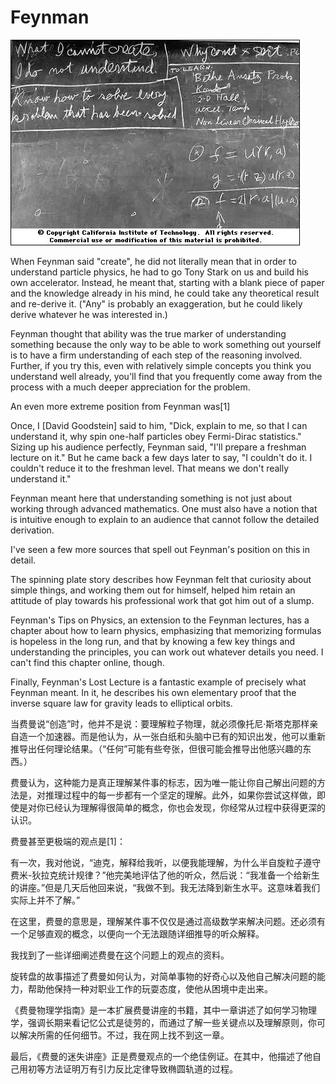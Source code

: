 # Feynman

![1734421756094](image/Feynman/1734421756094.png)

When Feynman said "create", he did not literally mean that in order to understand particle physics, he had to go Tony Stark on us and build his own accelerator. Instead, he meant that, starting with a blank piece of paper and the knowledge already in his mind, he could take any theoretical result and re-derive it. ("Any" is probably an exaggeration, but he could likely derive whatever he was interested in.)

Feynman thought that ability was the true marker of understanding something because the only way to be able to work something out yourself is to have a firm understanding of each step of the reasoning involved. Further, if you try this, even with relatively simple concepts you think you understand well already, you'll find that you frequently come away from the process with a much deeper appreciation for the problem.

An even more extreme position from Feynman was[1]

Once, I [David Goodstein] said to him, "Dick, explain to me, so that I can understand it, why spin one-half particles obey Fermi-Dirac statistics." Sizing up his audience perfectly, Feynman said, "I'll prepare a freshman lecture on it." But he came back a few days later to say, "I couldn't do it. I couldn't reduce it to the freshman level. That means we don't really understand it."

Feynman meant here that understanding something is not just about working through advanced mathematics. One must also have a notion that is intuitive enough to explain to an audience that cannot follow the detailed derivation.

I've seen a few more sources that spell out Feynman's position on this in detail.

The spinning plate story describes how Feynman felt that curiosity about simple things, and working them out for himself, helped him retain an attitude of play towards his professional work that got him out of a slump.

Feynman's Tips on Physics, an extension to the Feynman lectures, has a chapter about how to learn physics, emphasizing that memorizing formulas is hopeless in the long run, and that by knowing a few key things and understanding the principles, you can work out whatever details you need. I can't find this chapter online, though.

Finally, Feynman's Lost Lecture is a fantastic example of precisely what Feynman meant. In it, he describes his own elementary proof that the inverse square law for gravity leads to elliptical orbits.

当费曼说“创造”时，他并不是说：要理解粒子物理，就必须像托尼·斯塔克那样亲自造一个加速器。而是他认为，从一张白纸和头脑中已有的知识出发，他可以重新推导出任何理论结果。（“任何”可能有些夸张，但很可能会推导出他感兴趣的东西。）

费曼认为，这种能力是真正理解某件事的标志，因为唯一能让你自己解出问题的方法是，对推理过程中的每一步都有一个坚定的理解。此外，如果你尝试这样做，即使是对你已经认为理解得很简单的概念，你也会发现，你经常从过程中获得更深的认识。

费曼甚至更极端的观点是[1]：

有一次，我对他说，“迪克，解释给我听，以便我能理解，为什么半自旋粒子遵守费米-狄拉克统计规律？”他完美地评估了他的听众，然后说：“我准备一个给新生的讲座。”但是几天后他回来说，“我做不到。我无法降到新生水平。这意味着我们实际上并不了解。”

在这里，费曼的意思是，理解某件事不仅仅是通过高级数学来解决问题。还必须有一个足够直观的概念，以便向一个无法跟随详细推导的听众解释。

我找到了一些详细阐述费曼在这个问题上的观点的资料。

旋转盘的故事描述了费曼如何认为，对简单事物的好奇心以及他自己解决问题的能力，帮助他保持一种对职业工作的玩耍态度，使他从困境中走出来。

《费曼物理学指南》是一本扩展费曼讲座的书籍，其中一章讲述了如何学习物理学，强调长期来看记忆公式是徒劳的，而通过了解一些关键点以及理解原则，你可以解决所需的任何细节。不过，我在网上找不到这一章。

最后，《费曼的迷失讲座》正是费曼观点的一个绝佳例证。在其中，他描述了他自己用初等方法证明万有引力反比定律导致椭圆轨道的过程。
